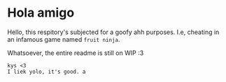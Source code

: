 # Hola amigo

Hello, this respitory's subjected for a goofy ahh purposes. I.e, cheating in an infamous game named `fruit ninja`.

Whatsoever, the entire readme is still on WIP :3

```{yaml}
kys <3
I liek yolo, it's good. a
```


